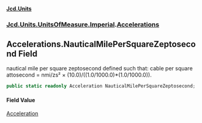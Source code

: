 #### [Jcd.Units](index 'index')
### [Jcd.Units.UnitsOfMeasure.Imperial](Jcd.Units.UnitsOfMeasure.Imperial 'Jcd.Units.UnitsOfMeasure.Imperial').[Accelerations](Accelerations 'Jcd.Units.UnitsOfMeasure.Imperial.Accelerations')

## Accelerations.NauticalMilePerSquareZeptosecond Field

nautical mile per square zeptosecond defined such that: cable per square attosecond = nmi/zs² ×
(10.0)/((1.0/1000.0)*(1.0/1000.0)).

```csharp
public static readonly Acceleration NauticalMilePerSquareZeptosecond;
```

#### Field Value
[Acceleration](Acceleration 'Jcd.Units.UnitTypes.Acceleration')
